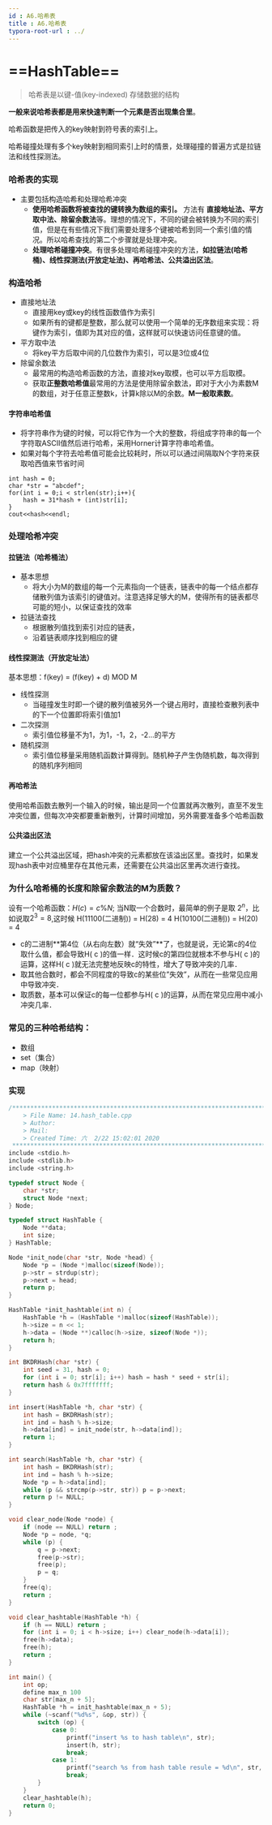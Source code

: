 ```yaml
---
id : A6.哈希表
title : A6.哈希表
typora-root-url : ../
---
```




# ==HashTable==

> 哈希表是以键-值(key-indexed) 存储数据的结构

**一般来说哈希表都是用来快速判断一个元素是否出现集合里**。

哈希函数是把传入的key映射到符号表的索引上。

哈希碰撞处理有多个key映射到相同索引上时的情景，处理碰撞的普遍方式是拉链法和线性探测法。

### 哈希表的实现

- 主要包括构造哈希和处理哈希冲突
  - **使用哈希函数将被查找的键转换为数组的索引。** 方法有 **直接地址法、平方取中法、除留余数法**等。理想的情况下，不同的键会被转换为不同的索引值，但是在有些情况下我们需要处理多个键被哈希到同一个索引值的情况。所以哈希查找的第二个步骤就是处理冲突。
  - **处理哈希碰撞冲突**。有很多处理哈希碰撞冲突的方法，**如拉链法(哈希桶)、线性探测法(开放定址法)、再哈希法、公共溢出区法**。

### 构造哈希

- 直接地址法
  - 直接用key或key的线性函数值作为索引
  - 如果所有的键都是整数，那么就可以使用一个简单的无序数组来实现：将键作为索引，值即为其对应的值，这样就可以快速访问任意键的值。
- 平方取中法
  - 将key平方后取中间的几位数作为索引，可以是3位或4位
- 除留余数法
  - 最常用的构造哈希函数的方法，直接对key取模，也可以平方后取模。
  - 获取**正整数哈希值**最常用的方法是使用除留余数法，即对于大小为素数M的数组，对于任意正整数k，计算k除以M的余数。**M一般取素数**。

#### 字符串哈希值

- 将字符串作为键的时候，可以将它作为一个大的整数，将组成字符串的每一个字符取ASCII值然后进行哈希，采用Horner计算字符串哈希值。
- 如果对每个字符去哈希值可能会比较耗时，所以可以通过间隔取N个字符来获取哈西值来节省时间

```
int hash = 0;
char *str = "abcdef";
for(int i = 0;i < strlen(str);i++){
	hash = 31*hash + (int)str[i];
}
cout<<hash<<endl;
```



### 处理哈希冲突

#### 拉链法（哈希桶法）

- 基本思想
  - 将大小为M的数组的每一个元素指向一个链表，链表中的每一个结点都存储散列值为该索引的键值对。注意选择足够大的M，使得所有的链表都尽可能的短小，以保证查找的效率
- 拉链法查找
  - 根据散列值找到索引对应的链表，
  - 沿着链表顺序找到相应的键



#### 线性探测法（开放定址法）

基本思想：f(key) = (f(key) + d) MOD M

- 线性探测
  - 当碰撞发生时即一个键的散列值被另外一个键占用时，直接检查散列表中的下一个位置即将索引值加1
- 二次探测
  - 索引值位移量不为1，为1，-1，2，-2...的平方
- 随机探测
  - 索引值位移量采用随机函数计算得到。随机种子产生伪随机数，每次得到的随机序列相同



#### 再哈希法

使用哈希函数去散列一个输入的时候，输出是同一个位置就再次散列，直至不发生冲突位置，但每次冲突都要重新散列，计算时间增加，另外需要准备多个哈希函数



#### 公共溢出区法

建立一个公共溢出区域，把hash冲突的元素都放在该溢出区里。查找时，如果发现hash表中对应桶里存在其他元素，还需要在公共溢出区里再次进行查找。



### 为什么哈希桶的长度和除留余数法的M为质数？

设有一个哈希函数：$H( c ) = c \% N$; 当N取一个合数时，最简单的例子是取 $2^n$，比如说取$2^3=8$,这时候 H(11100(二进制)) = H(28) = 4 H(10100(二进制)) = H(20) = 4

- c的二进制**第4位（从右向左数）就“失效”**了，也就是说，无论第c的4位取什么值，都会导致H( c )的值一样．这时候c的第四位就根本不参与H( c )的运算，这样H( c )就无法完整地反映c的特性，增大了导致冲突的几率．
- 取其他合数时，都会不同程度的导致c的某些位”失效”，从而在一些常见应用中导致冲突．
- 取质数，基本可以保证c的每一位都参与H( c )的运算，从而在常见应用中减小冲突几率．



### 常见的三种哈希结构：

* 数组
* set（集合）
* map（映射）





### 实现

```cpp
/*************************************************************************
    > File Name: 14.hash_table.cpp
    > Author:
    > Mail:
    > Created Time: 六  2/22 15:02:01 2020
 ************************************************************************/
include <stdio.h>
include <stdlib.h>
include <string.h>

typedef struct Node {
    char *str;
    struct Node *next;
} Node;

typedef struct HashTable {
    Node **data;
    int size;
} HashTable;

Node *init_node(char *str, Node *head) {
    Node *p = (Node *)malloc(sizeof(Node));
    p->str = strdup(str);
    p->next = head;
    return p;
}

HashTable *init_hashtable(int n) {
    HashTable *h = (HashTable *)malloc(sizeof(HashTable));
    h->size = n << 1;
    h->data = (Node **)calloc(h->size, sizeof(Node *));
    return h;
}

int BKDRHash(char *str) {
    int seed = 31, hash = 0;
    for (int i = 0; str[i]; i++) hash = hash * seed + str[i];
    return hash & 0x7fffffff;
}

int insert(HashTable *h, char *str) {
    int hash = BKDRHash(str);
    int ind = hash % h->size;
    h->data[ind] = init_node(str, h->data[ind]);
    return 1;
}

int search(HashTable *h, char *str) {
    int hash = BKDRHash(str);
    int ind = hash % h->size;
    Node *p = h->data[ind];
    while (p && strcmp(p->str, str)) p = p->next;
    return p != NULL;
}

void clear_node(Node *node) {
    if (node == NULL) return ;
    Node *p = node, *q;
    while (p) {
        q = p->next;
        free(p->str);
        free(p);
        p = q;
    }
    free(q);
    return ;
}

void clear_hashtable(HashTable *h) {
    if (h == NULL) return ;
    for (int i = 0; i < h->size; i++) clear_node(h->data[i]);
    free(h->data);
    free(h);
    return ;
}

int main() {
    int op;
    define max_n 100
    char str[max_n + 5];
    HashTable *h = init_hashtable(max_n + 5);
    while (~scanf("%d%s", &op, str)) {
        switch (op) {
            case 0:
                printf("insert %s to hash table\n", str);
                insert(h, str);
                break;
            case 1:
                printf("search %s from hash table resule = %d\n", str, search(h, str));
                break;
        }
    }
    clear_hashtable(h);
    return 0;
}
```

